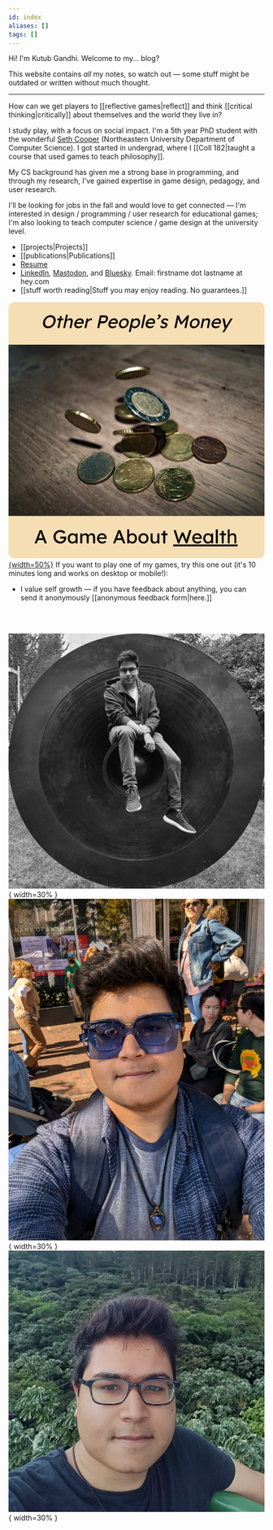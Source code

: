 ```yaml
---
id: index
aliases: []
tags: []
---
```


Hi! I'm Kutub Gandhi. Welcome to my... blog?

This website contains *all* my notes, so watch out — some stuff might be outdated or written without much thought.

--------------

How can we get players to [[reflective games|reflect]] and think [[critical thinking|critically]] about themselves and the world they live in?

I study play, with a focus on social impact. I'm a 5th year PhD student with the wonderful [Seth Cooper](http://www.khoury.neu.edu/home/scooper/) (Northeastern University Department of Computer Science). I got started in undergrad, where I [[Coll 182|taught a course that used games to teach philosophy]]. 

My CS background has given me a strong base in programming, and through my research, I've gained expertise in game design, pedagogy, and user research.

I'll be looking for jobs in the fall and would love to get connected — I'm interested in design / programming / user research for educational games; I'm also looking to teach computer science / game design at the university level.

 - [[projects|Projects]]
 - [[publications|Publications]]
 - [Resume](https://docs.google.com/document/d/1p-3EzrkZ1h9hOv5_uLfmwVsiPV7F0rS18Dh8UBUt2VQ/edit?usp=sharing)
 - [LinkedIn](www.linkedin.com/in/kutub-gandhi-83439514b), [Mastodon](https://hci.social/@kksgandhi), and [Bluesky](https://bsky.app/profile/kksgandhi.bsky.social). Email: firstname dot lastname at hey.com
 - [[stuff worth reading|Stuff you may enjoy reading. No guarantees.]]

[![Other People's Money, a game about wealth](./static/OPM_Icon.png){width=50%}](https://kksgandhi.itch.io/other-peoples-money) If you want to play one of my games, try this one out (it's 10 minutes long and works on desktop or mobile!):

 - I value self growth — if you have feedback about anything, you can send it anonymously [[anonymous feedback form|here.]]

<br/><br/>

![A black and white photo of Kutub](./static/itsme/shield_cropped_filesize_notop.jpg){ width=30% } ![A photo of Kutub with sunglasses](./static/itsme/blue_sunglasses.jpg){ width=30% } ![A photo of Kutub in front of some trees](./static/itsme/smokin_cropped.jpg){ width=30% }
